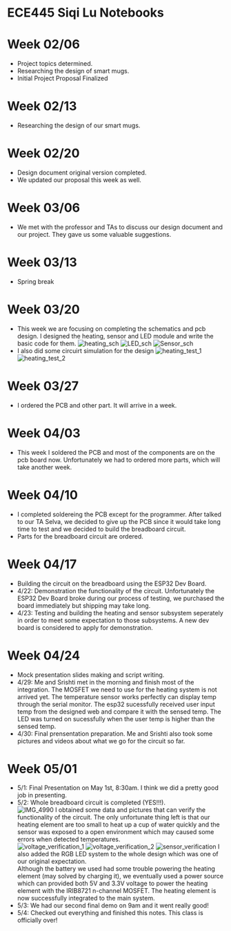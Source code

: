 # ECE445 Siqi Lu Notebooks

# Week 02/06
- Project topics determined.
- Researching the design of smart mugs.
- Initial Project Proposal Finalized

# Week 02/13
- Researching the design of our smart mugs.

# Week 02/20
- Design document original version completed.
- We updated our proposal this week as well.

# Week 03/06
- We met with the professor and TAs to discuss our design document and our project. They gave us some valuable suggestions.

# Week 03/13
- Spring break

# Week 03/20
- This week we are focusing on completing the schematics and pcb design. I designed the heating, sensor and LED module and write the basic code for them.
![heating_sch](https://user-images.githubusercontent.com/106114777/236340469-6a2c0830-6d8d-444f-b7e8-9f9180dd0c5f.png)
![LED_sch](https://user-images.githubusercontent.com/106114777/236340911-590f8080-4ea1-407d-a75f-03cc7506315e.png)
![Sensor_sch](https://user-images.githubusercontent.com/106114777/236340922-9278431a-11c8-45f5-bc59-2a2e5048be11.png)
- I also did some circuirt simulation for the design
![heating_test_1](https://user-images.githubusercontent.com/106114777/236341374-86aae0ff-26c1-4baa-9b91-6b64b6c68b38.png)
![heating_test_2](https://user-images.githubusercontent.com/106114777/236341387-655011ca-8085-434a-a259-6c45274c0fe8.png)

# Week 03/27
- I ordered the PCB and other part. It will arrive in a week.

# Week 04/03
- This week I soldered the PCB and most of the components are on the pcb board now. Unfortunately we had to ordered more parts, which will take another week. 

# Week 04/10
- I completed soldereing the PCB except for the programmer. After talked to our TA Selva, we decided to give up the PCB since it would take long time to test and we decided to build the breadboard circuit. 
- Parts for the breadboard circuit are ordered.

# Week 04/17
- Building the circuit on the breadboard using the ESP32 Dev Board.
- 4/22: Demonstration the functionality of the circuit. Unfortunately the ESP32 Dev Board broke during our process of testing, we purchased the board immediately but shipping may take long. 
- 4/23: Testing and building the heating and sensor subsystem seperately in order to meet some expectation to those subsystems. A new dev board is considered to apply for demonstration.

# Week 04/24
- Mock presentation slides making and script writing.
- 4/29: Me and Srishti met in the morning and finish most of the integration. The MOSFET we need to use for the heating system is not arrived yet. The temperature sensor works perfectly can display temp through the serial monitor. The esp32 sucessfully received user input temp from the designed web and compare it with the sensed temp. The LED was turned on sucessfully when the user temp is higher than the sensed temp.
- 4/30: Final prensentation preparation. Me and Srishti also took some pictures and videos about what we go for the circuit so far. 

# Week 05/01
- 5/1: Final Presentation on May 1st, 8:30am. I think we did a pretty good job in presenting.
- 5/2: Whole breadboard circuit is completed (YES!!!).  
![IMG_4990](https://user-images.githubusercontent.com/106114777/236340328-50a4f610-4f81-47f2-9c11-6fe5d38e9deb.jpg)
I obtained some data and pictures that can verify the functionality of the circuit. The only unfortunate thing left is that our heating element are too small to heat up a cup of water quickly and the sensor was exposed to a open environment which may caused some errors when detected temperatures.  
![voltage_verification_1](https://user-images.githubusercontent.com/106114777/236341431-8eb669f6-62b7-4cfa-aee2-05019d4ccafe.png)
![voltage_verification_2](https://user-images.githubusercontent.com/106114777/236341487-28389bea-e39a-4774-8db6-91ab408ea812.png)
![sensor_verification](https://user-images.githubusercontent.com/106114777/236341782-4a4d6724-30eb-49b6-8195-5b8e8054096a.png)
I also added the RGB LED system to the whole design which was one of our original expectation.  
Although the battery we used had some trouble powering the heating element (may solved by charging it), we eventually used a power source which can provided both 5V and 3.3V voltage to power the heating element with the IRIB8721 n-channel MOSFET. The heating element is now successfully integrated to the main system.
- 5/3: We had our second final demo on 9am and it went really good! 
- 5/4: Checked out everything and finished this notes. This class is officially over!
